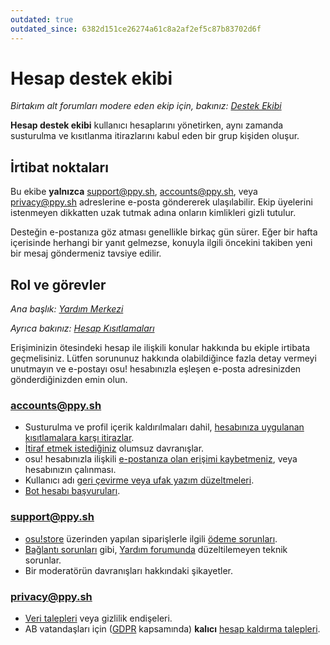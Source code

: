 ```yaml
---
outdated: true
outdated_since: 6382d151ce26274a61c8a2af2ef5c87b83702d6f
---
```


# Hesap destek ekibi

*Birtakım alt forumları modere eden ekip için, bakınız: [Destek Ekibi](/wiki/People/The_Team/Support_Team)*

**Hesap destek ekibi** kullanıcı hesaplarını yönetirken, aynı zamanda susturulma ve kısıtlanma itirazlarını kabul eden bir grup kişiden oluşur.

## İrtibat noktaları

Bu ekibe **yalnızca** [support@ppy.sh](mailto:support@ppy.sh), [accounts@ppy.sh](mailto:accounts@ppy.sh), veya [privacy@ppy.sh](mailto:privacy@ppy.sh) adreslerine e-posta göndererek ulaşılabilir. Ekip üyelerini istenmeyen dikkatten uzak tutmak adına onların kimlikleri gizli tutulur.

Desteğin e-postanıza göz atması genellikle birkaç gün sürer. Eğer bir hafta içerisinde herhangi bir yanıt gelmezse, konuyla ilgili öncekini takiben yeni bir mesaj göndermeniz tavsiye edilir.

## Rol ve görevler

*Ana başlık: [Yardım Merkezi](/wiki/Help_Centre)*

*Ayrıca bakınız: [Hesap Kısıtlamaları](/wiki/Help_Centre/Account_Restrictions)*

Erişiminizin ötesindeki hesap ile ilişkili konular hakkında bu ekiple irtibata geçmelisiniz. Lütfen sorununuz hakkında olabildiğince fazla detay vermeyi unutmayın ve e-postayı osu! hesabınızla eşleşen e-posta adresinizden gönderdiğinizden emin olun.

### [accounts@ppy.sh](mailto:accounts@ppy.sh)

- Susturulma ve profil içerik kaldırılmaları dahil, [hesabınıza uygulanan kısıtlamalara karşı itirazlar](/wiki/Help_Centre/Account_Restrictions).
- [İtiraf etmek istediğiniz](/wiki/Reporting_Bad_Behaviour/Handling_Foul_Play#what-can-i-do-if-i've-broken-the-rules?) olumsuz davranışlar.
- osu! hesabınızla ilişkili [e-postanıza olan erişimi kaybetmeniz](/wiki/Help_Centre#sign-in), veya hesabınızın çalınması.
- Kullanıcı adı [geri çevirme veya ufak yazım düzeltmeleri](/wiki/Help_Centre#name-changes).
- [Bot hesabı başvuruları](/wiki/Bot_Account).

### [support@ppy.sh](mailto:support@ppy.sh)

- [osu!store](https://osu.ppy.sh/store/listing) üzerinden yapılan siparişlerle ilgili [ödeme sorunları](/wiki/en/Help_Centre#supporter).
- [Bağlantı sorunları](/wiki/Help_Centre#online-features) gibi, [Yardım forumunda](https://osu.ppy.sh/community/forums/5) düzeltilemeyen teknik sorunlar.
- Bir moderatörün davranışları hakkındaki şikayetler.

### [privacy@ppy.sh](mailto:privacy@ppy.sh)

- [Veri talepleri](/wiki/Legal/Privacy#data-controller) veya gizlilik endişeleri.
- AB vatandaşları için ([GDPR](https://tr.wikipedia.org/wiki/Genel_Veri_Koruma_Y%C3%B6netmeli%C4%9Fi "Vikipedi") kapsamında) **kalıcı** [hesap kaldırma talepleri](/wiki/Legal/Privacy#your-rights-and-control).
